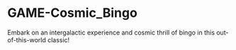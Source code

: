 # GAME-Cosmic_Bingo
Embark on an intergalactic experience and cosmic thrill of bingo in this out-of-this-world classic!
